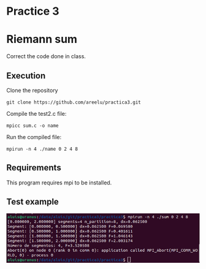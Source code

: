 # Practice 3

# Riemann sum
Correct the code done in class.

## Execution

Clone the repository

```text
git clone https://github.com/areelu/practica3.git
```
Compile the test2.c file:

```text
mpicc sum.c -o name
```
Run the compiled file:

```text
mpirun -n 4 ./name 0 2 4 8
```

## Requirements

This program requires mpi to be installed.

## Test example

<img src='capture.png'>




